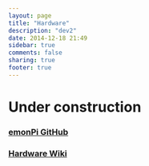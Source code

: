 ```yaml
---
layout: page
title: "Hardware"
description: "dev2"
date: 2014-12-18 21:49
sidebar: true
comments: false
sharing: true
footer: true
---
```


# Under construction

### [emonPi GitHub](https://github.com/openenergymonitor/emonpi)

### [Hardware Wiki](https://wiki.openenergymonitor.org/index.php/Main_Page)